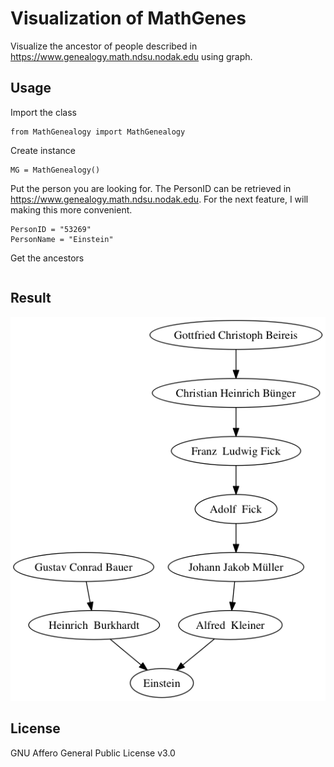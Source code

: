 # Visualization of MathGenes
Visualize the ancestor of people described in https://www.genealogy.math.ndsu.nodak.edu using graph.

## Usage
Import the class
```
from MathGenealogy import MathGenealogy
```
Create instance
```
MG = MathGenealogy()
```
Put the person you are looking for. The PersonID can be retrieved in https://www.genealogy.math.ndsu.nodak.edu. For the next feature, I will making this more convenient.
```
PersonID = "53269"
PersonName = "Einstein"
```
Get the ancestors
```MG.find_ancestors(PersonID,PersonName)
```
## Result
![Albert Einstein](53269.png)

## License
GNU Affero General Public License v3.0
